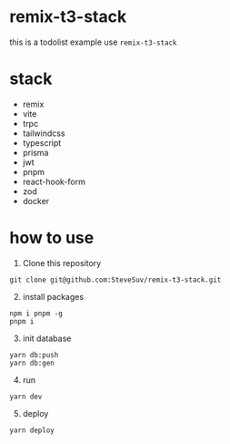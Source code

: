 # remix-t3-stack

this is a todolist example use `remix-t3-stack`

# stack

- remix
- vite
- trpc
- tailwindcss
- typescript
- prisma
- jwt
- pnpm
- react-hook-form
- zod
- docker

# how to use

1. Clone this repository

```
git clone git@github.com:SteveSuv/remix-t3-stack.git
```

2. install packages

```
npm i pnpm -g
pnpm i
```

3. init database

```
yarn db:push
yarn db:gen
```

4. run

```
yarn dev
```

5. deploy

```
yarn deploy
```
